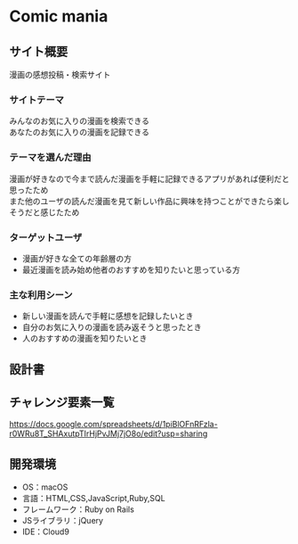# Comic mania

## サイト概要
漫画の感想投稿・検索サイト

### サイトテーマ
みんなのお気に入りの漫画を検索できる  
あなたのお気に入りの漫画を記録できる

### テーマを選んだ理由
漫画が好きなので今まで読んだ漫画を手軽に記録できるアプリがあれば便利だと思ったため  
また他のユーザの読んだ漫画を見て新しい作品に興味を持つことができたら楽しそうだと感じたため

### ターゲットユーザ
- 漫画が好きな全ての年齢層の方
- 最近漫画を読み始め他者のおすすめを知りたいと思っている方

### 主な利用シーン
- 新しい漫画を読んで手軽に感想を記録したいとき
- 自分のお気に入りの漫画を読み返そうと思ったとき
- 人のおすすめの漫画を知りたいとき

## 設計書
## チャレンジ要素一覧
https://docs.google.com/spreadsheets/d/1piBlOFnRFzla-r0WRu8T_SHAxutpTIrHjPvJMj7jO8o/edit?usp=sharing

## 開発環境
- OS：macOS
- 言語：HTML,CSS,JavaScript,Ruby,SQL
- フレームワーク：Ruby on Rails
- JSライブラリ：jQuery
- IDE：Cloud9
